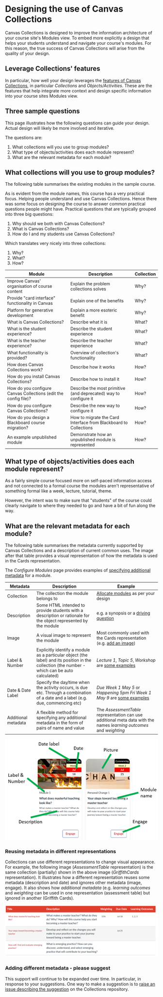 # Designing the use of Canvas Collections

Canvas Collections is designed to improve the information architecture of your course site's Modules view. To embed more explicitly a design that helps your students understand and navigate your course's modules. For this reason, the true success of Canvas Collections will arise from the quality of your design. 

## Leverage Collections' features

In particular, how well your design leverages the [features of Canvas Collections](../../features.md), in particular _Collections_ and _Objects/Activities_. These are the features that help integrate more context and design specific information into your course sites Modules view.

## Three sample questions

This page illustrates how the following questions can guide your design. Actual design will likely be more involved and iterative.

The questions are:

1. What collections will you use to group modules?
2. What type of objects/activities does each module represent?
3. What are the relevant metadata for each module?

## What collections will you use to group modules?

The following table summarises the existing modules in the sample course.

As is evident from the module names, this course has a very practical focus. Helping people understand and use Canvas Collections. Hence there was some focus on designing the course to answer common practical questions people might have. Practical questions that are typically grouped into three big questions:

1. Why should we both with Canvas Collections?
2. What is Canvas Collections?
3. How do I and my students use Canvas Collections?

Which translates very nicely into three collections:

1. Why?
2. What?
3. How?


| Module | Description | Collection |
| --- | --- | --- |
| Improve Canvas' organisation of course content | Explain the problem collections solves | Why? |
| Provide "card interface" functionality in Canvas | Explain one of the benefits | Why? |
| Platform for generative development | Explain a more esoteric benefit | Why? |
| What is Canvas Collections? | Describe what it is | What? |
| What is the student experience? | Describe the student experience | What? |
| What is the teacher experience? | Describe the teacher experience | What? |
| What functionality is provided? | Overview of collection's functionality | What? |
| How does Canvas Collections work? | Describe how it works | How? |
| How do you install Canvas Collections? | Describe how to install it | How? |
| How do you configure Canvas Collections (edit the config file)? | Describe the most primitive (and deprecated) way to configure it | How? |
| How do you configure Canvas Collections? | Describe the new way to configure it | How? |
| How do you design a Blackboard course migration? | How to migrate the Card Interface from Blackboard to Collections | How? |
| An example unpublished module | Demonstrate how an unpublished module is represented | How? |


## What type of objects/activities does each module represent?

As a fairly simple course focused more on self-paced information access and not connected to a formal course the modules aren't representative of something formal like a week, lecture, tutorial, theme.

However, the intent was to make sure that "students" of the course could clearly navigate to where they needed to go and have a bit of fun along the way.

## What are the relevant metadata for each module?

The following table summarises the metadata currently supported by Canvas Collections and a description of current common uses. The image after that table provides a visual representation of how the metadata is used in the Cards representation.


The _Configure Modules_ page provides examples of [specifying additional metadata](./configure-modules.md#specifying-additional-metadata) for a module.

| Metadata | Description | Example |
| --- | --- | --- |
| Collection | The collection the module belongs to | [Allocate modules](./configure-modules.md#allocate-the-modules) as per your design | 
| Description | Some HTML intended to provide students with a description or rationale for the object represented by the module | e.g. a synopsis or a [driving question](https://www.magnifylearningin.org/driving-questions) |
| Image | A visual image to represent the module | Most commonly used with the Cards representation (e.g. [add an image](./configure-modules.md#add-an-image)) |
| Label & Number | Explicitly identify a module as a particular object (the label) and its position in the collection (the number - which can be auto calculated) | _Lecture 1_, _Topic 5_, _Workshop_ are [some examples](./configure-modules.md#add-a-label-and-number) |
| Date & Date Label | Specify the day/time when the activity occurs, is due etc. Through a combination of a date and a label (e.g. due, commencing etc) | _Due Week 1 May 5_ or _Happening 5pm Fri Week 1 May 9_ are [some examples](./configure-modules.md#add-a-date-and-date-label) |
| Additional metadata | A flexible method for specifying any additional metadata in the form of pairs of name and value | The _AssessmentTable_ representation can use additional meta data with the names _learning outcomes_ and _weighting_ |


![](pics/metaDataLabeled.png)  

### Reusing metadata in different representations

Collections can use different representations to change visual appearance. For example, the following image (_AssessmentTable_ representation) is the same collection (partially) shown in the above image (_GriffithCards_ representation). It illustrates how a different representation reuses some metadata (description and date) and ignores other metadata (image, engage). It also shows how _additional metadata_ (e.g. _learning outcomes_ and _weighting_ can be used in one representation (assessment table) but ignored in another (Griffith Cards).

![](pics/sameMetaDataAssessment.png)  

### Adding different metadata - please suggest

This support will continue to be expanded over time. In particular, in response to your suggestions. One way to make a suggestion is to [raise an issue describing the suggestion](https://github.com/djplaner/canvas-collections/issues/new) on the Collections repository. 